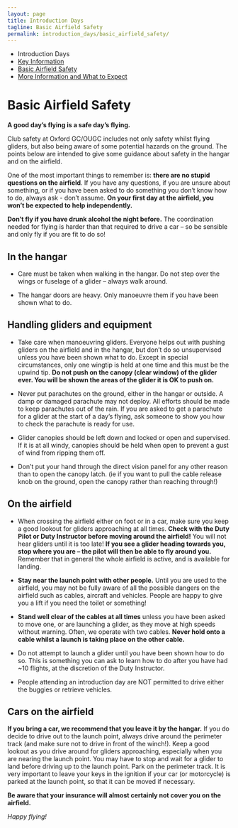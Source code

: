 ```yaml
---
layout: page
title: Introduction Days
tagline: Basic Airfield Safety
permalink: introduction_days/basic_airfield_safety/
---
```


<div class="page-layout">
<aside class="sidebar">
  <ul class="side-nav">
    <li><span class="section-label">Introduction Days</span></li>
    
  <li>
    <a href="/introduction_days/key_information/" class="{% if page.url == '/intro/key-info/' %}active-black{% endif %}">Key Information</a>
  </li>
    <li>
      <a href="/introduction_days/basic_airfield_safety/" class="{% if page.url == '/intro/safety/' %}active-black{% endif %}">Basic Airfield Safety</a>
    </li>
    <li>
      <a href="/introduction_days/what_to_expect/" class="{% if page.url == '/intro/more-info/' %}active-black{% endif %}">More Information and What to Expect</a>
    </li>
  </ul>
</aside>
</div>

# Basic Airfield Safety

**A good day’s flying is a safe day’s flying.**

Club safety at Oxford GC/OUGC includes not only safety whilst flying gliders, but also being aware of some potential hazards on the ground. The points below are intended to give some guidance about safety in the hangar and on the airfield.  

One of the most important things to remember is: **there are no stupid questions on the airfield**. If you have any questions, if you are unsure about something, or if you have been asked to do something you don’t know how to do, always ask - don’t assume. **On your first day at the airfield, you won’t be expected to help independently.**   

**Don’t fly if you have drunk alcohol the night before.** The coordination needed for flying is harder than that required to drive a car – so be sensible and only fly if you are fit to do so!

## In the hangar 
- Care must be taken when walking in the hangar. Do not step over the wings or fuselage of a glider – always walk around.  

- The hangar doors are heavy. Only manoeuvre them if you have been shown what to do.  

## Handling gliders and equipment
- Take care when manoeuvring gliders. Everyone helps out with pushing gliders on the airfield and in the hangar, but don’t do so unsupervised unless you have been shown what to do. Except in special circumstances, only one wingtip is held at one time and this must be the upwind tip. **Do not push on the canopy (clear window) of the glider ever. You will be shown the areas of the glider it is OK to push on.**

- Never put parachutes on the ground, either in the hangar or outside. A damp or damaged parachute may not deploy. All efforts should be made to keep parachutes out of the rain. If you are asked to get a parachute for a glider at the start of a day’s flying, ask someone to show you how to check the parachute is ready for use.

- Glider canopies should be left down and locked or open and supervised. If it is at all windy, canopies should be held when open to prevent a gust of wind from ripping them off. 

- Don’t put your hand through the direct vision panel for any other reason than to open the canopy latch.  (ie if you want to pull the cable release knob on the ground, open the canopy rather than reaching through!)

## On the airfield
- When crossing the airfield either on foot or in a car, make sure you keep a good lookout for gliders approaching at all times. **Check with the Duty Pilot or Duty Instructor before moving around the airfield!** You will not hear gliders until it is too late! **If you see a glider heading towards you, stop where you are – the pilot will then be able to fly around you.**  Remember that in general the whole airfield is active, and is available for landing.

- **Stay near the launch point with other people.** Until you are used to the airfield, you may not be fully aware of all the possible dangers on the airfield such as cables, aircraft and vehicles. People are happy to give you a lift if you need the toilet or something!

- **Stand well clear of the cables at all times** unless you have been asked to move one, or are launching a glider, as they move at high speeds without warning. Often, we operate with two cables. **Never hold onto a cable whilst a launch is taking place on the other cable.**  

- Do not attempt to launch a glider until you have been shown how to do so. This is something you can ask to learn how to do after you have had ~10 flights, at the discretion of the Duty Instructor.

- People attending an introduction day are NOT permitted to drive either the buggies or retrieve vehicles.

## Cars on the airfield
**If you bring a car, we recommend that you leave it by the hangar.** If you do decide to drive out to the launch point, always drive around the perimeter track (and make sure not to drive in front of the winch!). Keep a good lookout as you drive around for gliders approaching, especially when you are nearing the launch point. You may have to stop and wait for a glider to land before driving up to the launch point. Park on the perimeter track. It is very important to leave your keys in the ignition if your car (or motorcycle) is parked at the launch point, so that it can be moved if necessary.  

**Be aware that your insurance will almost certainly not cover you on the airfield.**

*Happy flying!*